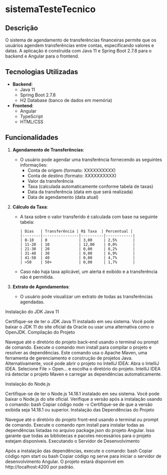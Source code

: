 # sistemaTesteTecnico

## Descrição

O sistema de agendamento de transferências financeiras permite que os usuários agendem transferências entre contas, especificando valores e datas. A aplicação é construída com Java 11 e Spring Boot 2.7.8 para o backend e Angular para o frontend.

## Tecnologias Utilizadas

- **Backend**:
  - Java 11
  - Spring Boot 2.7.8
  - H2 Database (banco de dados em memória)
- **Frontend**:
  - Angular
  - TypeScript
  - HTML/CSS

## Funcionalidades

1. **Agendamento de Transferências**:

   - O usuário pode agendar uma transferência fornecendo as seguintes informações:
     - Conta de origem (formato: XXXXXXXXXX)
     - Conta de destino (formato: XXXXXXXXXX)
     - Valor da transferência
     - Taxa (calculada automaticamente conforme tabela de taxas)
     - Data da transferência (data em que será realizada)
     - Data de agendamento (data atual)

2. **Cálculo da Taxa**:

   - A taxa sobre o valor transferido é calculada com base na seguinte tabela:
     ```
     | Dias   | Transferência | R$ Taxa  | Percentual |
     |--------|----------------|----------|------------|
     | 0-10   | 0              | 3,00     | 2,5%       |
     | 11-20  | 10             | 12,00    | 0,0%       |
     | 21-30  | 20             | 0,00     | 8,2%       |
     | 31-40  | 30             | 0,00     | 6,9%       |
     | 41-50  | 40             | 0,00     | 4,7%       |
     | >50    | 50+            | 0,00     | 1,7%       |
     ```
   - Caso não haja taxa aplicável, um alerta é exibido e a transferência não é permitida.

3. **Extrato de Agendamentos**:
   - O usuário pode visualizar um extrato de todas as transferências agendadas.

Instalação do JDK Java 11

Certifique-se de ter o JDK Java 11 instalado em seu sistema. Você pode baixar o JDK 11 do site oficial da Oracle ou usar uma alternativa como o OpenJDK.
Compilação do Projeto

Navegue até o diretório do projeto back-end usando o terminal ou prompt de comando.
Execute o comando mvn install para compilar o projeto e resolver as dependências. Este comando usa o Apache Maven, uma ferramenta de gerenciamento e construção de projetos Java.
Alternativamente, você pode abrir o projeto no IntelliJ IDEA:
Abra o IntelliJ IDEA.
Selecione File > Open... e escolha o diretório do projeto.
IntelliJ IDEA irá detectar o projeto Maven e carregar as dependências automaticamente.

Instalação do Node.js

Certifique-se de ter o Node.js 14.18.1 instalado em seu sistema. Você pode baixar o Node.js do site oficial. Verifique a versão após a instalação usando o comando:
bash
Copiar código
node -v
Certifique-se de que a versão exibida seja 14.18.1 ou superior.
Instalação das Dependências do Projeto

Navegue até o diretório do projeto front-end usando o terminal ou prompt de comando.
Execute o comando npm install para instalar todas as dependências listadas no arquivo package.json do projeto Angular. Isso garante que todas as bibliotecas e pacotes necessários para o projeto estejam disponíveis.
Executando o Servidor de Desenvolvimento

Após a instalação das dependências, execute o comando:
bash
Copiar código
npm start
ou
bash
Copiar código
ng serve
para iniciar o servidor de desenvolvimento Angular. O projeto estará disponível em http://localhost:4200 por padrão.
